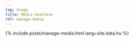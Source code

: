 ```yaml
---
tag: Usage
title: Média kezelése
ref: manage-media
---
```


{% include posts/manage-media.html lang=site.data.hu %}
